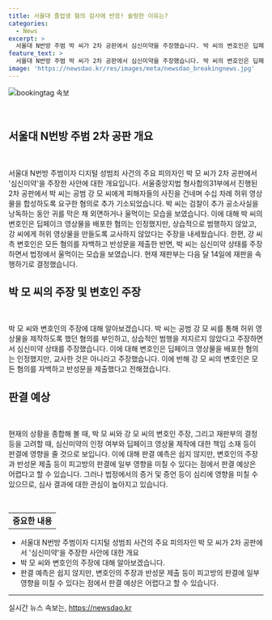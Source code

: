 ```yaml
---
title: 서울대 졸업생 혐의 검사에 반응! 술렁한 이유는?
categories:
  - News
excerpt: >
  서울대 N번방 주범 박 씨가 2차 공판에서 심신미약을 주장했습니다. 박 씨의 변호인은 딥페이크 영상물 배포 혐의는 인정했지만, 일부 혐의를 부인하며, 심신미약 상태를 주장했습니다. 반면, 공범 강 씨 측 변호인은 모든 혐의를 자백하고 반성문을 제출한 것으로 전해졌습니다. 서울대 출신인 박 씨는 다음 달 14일 재판을 속행할 예정입니다.
feature_text: >
  서울대 N번방 주범 박 씨가 2차 공판에서 심신미약을 주장했습니다. 박 씨의 변호인은 딥페이크 영상물 배포 혐의는 인정했지만, 일부 혐의를 부인하며, 심신미약 상태를 주장했습니다. 반면, 공범 강 씨 측 변호인은 모든 혐의를 자백하고 반성문을 제출한 것으로 전해졌습니다. 서울대 출신인 박 씨는 다음 달 14일 재판을 속행할 예정입니다.
image: 'https://newsdao.kr/res/images/meta/newsdao_breakingnews.jpg'
---
```


<p><img src="https://newsdao.kr/res/images/meta/newsdao_breakingnews.jpg" alt="bookingtag 속보" /></p>

<p data-ke-size="size16">&nbsp;</p>

<h2 data-ke-size="size26">서울대 N번방 주범 2차 공판 개요</h2>

<p data-ke-size="size16">&nbsp;</p>

<p>서울대 N번방 주범이자 디지털 성범죄 사건의 주요 피의자인 박 모 씨가 2차 공판에서 '심신미약'을 주장한 사안에 대한 개요입니다. 서울중앙지법 형사합의31부에서 진행된 2차 공판에서 박 씨는 공범 강 모 씨에게 피해자들의 사진을 건네며 수십 차례 허위 영상물을 합성하도록 요구한 혐의로 추가 기소되었습니다. 박 씨는 검찰이 추가 공소사실을 낭독하는 동안 귀를 막은 채 외면하거나 울먹이는 모습을 보였습니다. 이에 대해 박 씨의 변호인은 딥페이크 영상물을 배포한 혐의는 인정했지만, 상습적으로 범행하지 않았고, 강 씨에게 허위 영상물을 만들도록 교사하지 않았다는 주장을 내세웠습니다. 한편, 강 씨 측 변호인은 모든 혐의를 자백하고 반성문을 제출한 반면, 박 씨는 심신미약 상태를 주장하면서 법정에서 울먹이는 모습을 보였습니다. 현재 재판부는 다음 달 14일에 재판을 속행하기로 결정했습니다.</p>

<h2 data-ke-size="size26">박 모 씨의 주장 및 변호인 주장</h2>

<p data-ke-size="size16">&nbsp;</p>

<p>박 모 씨와 변호인의 주장에 대해 알아보겠습니다. 박 씨는 공범 강 모 씨를 통해 허위 영상물을 제작하도록 했던 혐의를 부인하고, 상습적인 범행을 저지르지 않았다고 주장하면서 심신미약 상태를 주장했습니다. 이에 대해 변호인은 딥페이크 영상물을 배포한 혐의는 인정했지만, 교사한 것은 아니라고 주장했습니다. 이에 반해 강 모 씨의 변호인은 모든 혐의를 자백하고 반성문을 제출했다고 전해졌습니다.</p>

<h2 data-ke-size="size26">판결 예상</h2>

<p data-ke-size="size16">&nbsp;</p>

<p>현재의 상황을 종합해 볼 때, 박 모 씨와 강 모 씨의 변호인 주장, 그리고 재판부의 결정 등을 고려할 때, 심신미약의 인정 여부와 딥페이크 영상물 제작에 대한 책임 소재 등이 판결에 영향을 줄 것으로 보입니다. 이에 대해 판결 예측은 쉽지 않지만, 변호인의 주장과 반성문 제출 등이 피고방의 판결에 일부 영향을 미칠 수 있다는 점에서 판결 예상은 어렵다고 할 수 있습니다. 그러나 법정에서의 증거 및 증언 등이 심리에 영향을 미칠 수 있으므로, 심사 결과에 대한 관심이 높아지고 있습니다.</p>

<p data-ke-size="size16">&nbsp;</p>

<table>
<tbody>
<tr>
<td style="text-align: center; height: 17px;"><b>중요한 내용</b></td>
</tr>
</tbody>
</table>

<ul>
<li>서울대 N번방 주범이자 디지털 성범죄 사건의 주요 피의자인 박 모 씨가 2차 공판에서 '심신미약'을 주장한 사안에 대한 개요</li>
<li>박 모 씨와 변호인의 주장에 대해 알아보겠습니다.</li>
<li>판결 예측은 쉽지 않지만, 변호인의 주장과 반성문 제출 등이 피고방의 판결에 일부 영향을 미칠 수 있다는 점에서 판결 예상은 어렵다고 할 수 있습니다.</li>
</ul>

<hr>
실시간 뉴스 속보는, <a href="https://newsdao.kr" rel="dofollow">https://newsdao.kr</a>


